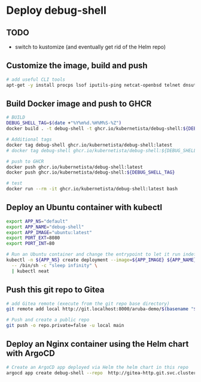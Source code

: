 # Deploy debug-shell

## TODO

- switch to kustomize (and eventually get rid of the Helm repo)

## Customize the image, build and push

```sh
# add useful CLI tools
apt-get -y install procps lsof iputils-ping netcat-openbsd telnet dnsutils iproute2
```

## Build Docker image and push to GHCR

```sh
# BUILD
DEBUG_SHELL_TAG=$(date +"%Y%m%d.%H%M%S-%Z")
docker build . -t debug-shell -t ghcr.io/kubernetista/debug-shell:${DEBUG_SHELL_TAG}

# Additional tags
docker tag debug-shell ghcr.io/kubernetista/debug-shell:latest
# docker tag debug-shell ghcr.io/kubernetista/debug-shell:${DEBUG_SHELL_TAG}

# push to GHCR
docker push ghcr.io/kubernetista/debug-shell:latest
docker push ghcr.io/kubernetista/debug-shell:${DEBUG_SHELL_TAG}

# test
docker run --rm -it ghcr.io/kubernetista/debug-shell:latest bash

```

## Deploy an Ubuntu container with kubectl

```sh
export APP_NS="default"
export APP_NAME="debug-shell"
export APP_IMAGE="ubuntu:latest"
export PORT_EXT=8080
export PORT_INT=80

# Run an Ubuntu container and change the entrypoint to let it run indefinitely
kubectl -n ${APP_NS} create deployment --image=${APP_IMAGE} ${APP_NAME} --port=${PORT_INT} -o yaml --dry-run=client \
  -- /bin/sh -c "sleep infinity" \
  | kubectl neat
```

## Push this git repo to Gitea

```sh
# add Gitea remote (execute from the git repo base directory)
git remote add local http://git.localhost:8000/aruba-demo/$(basename "${PWD}").git

# Push and create a public repo
git push -o repo.private=false -u local main
```

## Deploy an Nginx container using the Helm chart with ArgoCD

```sh
# Create an ArgoCD app deployed via Helm the helm chart in this repo
argocd app create debug-shell --repo  http://gitea-http.git.svc.cluster.local:3000/aruba-demo/debug-shell.git --path debug-shell --dest-server https://kubernetes.default.svc --dest-namespace default --sync-policy auto --upsert --values ../values.yaml
```
